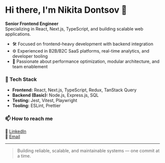 # Hi there, I'm Nikita Dontsov 👋

**Senior Frontend Engineer**  
Specializing in React, Next.js, TypeScript, and building scalable web applications.

- 🛠️ Focused on frontend-heavy development with backend integration  
- ⚙️ Experienced in B2B/B2C SaaS platforms, real-time analytics, and developer tooling  
- 🎯 Passionate about performance optimization, modular architecture, and team enablement  

### 🚀 Tech Stack

- **Frontend:** React, Next.js, TypeScript, Redux, TanStack Query
- **Backend (Basic):** Node.js, Express.js, SQL
- **Testing:** Jest, Vitest, Playwright  
- **Tooling:** ESLint, Prettier

### 📫 How to reach me

💼 [LinkedIn](https://www.linkedin.com/in/nikita-dontsov)  
📧 [Email](mailto:nikita.dontsov.developer@gmail.com)

---

> Building reliable, scalable, and maintainable systems — one commit at a time.
